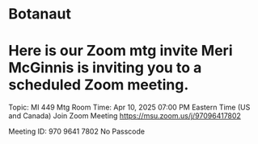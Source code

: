 # Botanaut
# Here is our Zoom mtg invite Meri McGinnis is inviting you to a scheduled Zoom meeting.

Topic: MI 449 Mtg Room
Time: Apr 10, 2025 07:00 PM Eastern Time (US and Canada)
Join Zoom Meeting
https://msu.zoom.us/j/97096417802

Meeting ID: 970 9641 7802
No Passcode

